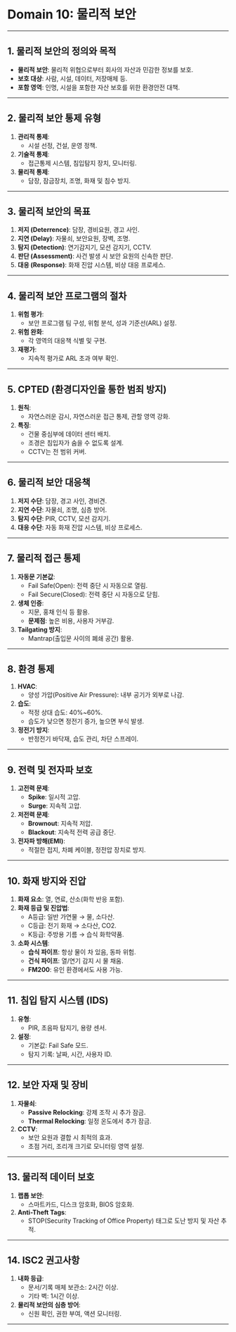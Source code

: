 # Domain 10: 물리적 보안

---

## 1. 물리적 보안의 정의와 목적
- **물리적 보안**: 물리적 위협으로부터 회사의 자산과 민감한 정보를 보호.
- **보호 대상**: 사람, 시설, 데이터, 저장매체 등.
- **포함 영역**: 인명, 시설을 포함한 자산 보호를 위한 환경안전 대책.

---

## 2. 물리적 보안 통제 유형
1. **관리적 통제**: 
   - 시설 선정, 건설, 운영 정책.
2. **기술적 통제**: 
   - 접근통제 시스템, 침입탐지 장치, 모니터링.
3. **물리적 통제**: 
   - 담장, 잠금장치, 조명, 화재 및 침수 방지.

---

## 3. 물리적 보안의 목표
1. **저지 (Deterrence)**: 담장, 경비요원, 경고 사인.
2. **지연 (Delay)**: 자물쇠, 보안요원, 장벽, 조명.
3. **탐지 (Detection)**: 연기감지기, 모션 감지기, CCTV.
4. **판단 (Assessment)**: 사건 발생 시 보안 요원의 신속한 판단.
5. **대응 (Response)**: 화재 진압 시스템, 비상 대응 프로세스.

---

## 4. 물리적 보안 프로그램의 절차
1. **위험 평가**:
   - 보안 프로그램 팀 구성, 위험 분석, 성과 기준선(ARL) 설정.
2. **위험 완화**:
   - 각 영역의 대응책 식별 및 구현.
3. **재평가**:
   - 지속적 평가로 ARL 초과 여부 확인.

---

## 5. CPTED (환경디자인을 통한 범죄 방지)
1. **원칙**:
   - 자연스러운 감시, 자연스러운 접근 통제, 관할 영역 강화.
2. **특징**:
   - 건물 중심부에 데이터 센터 배치.
   - 조경은 침입자가 숨을 수 없도록 설계.
   - CCTV는 전 범위 커버.

---

## 6. 물리적 보안 대응책
1. **저지 수단**: 담장, 경고 사인, 경비견.
2. **지연 수단**: 자물쇠, 조명, 심층 방어.
3. **탐지 수단**: PIR, CCTV, 모션 감지기.
4. **대응 수단**: 자동 화재 진압 시스템, 비상 프로세스.

---

## 7. 물리적 접근 통제
1. **자동문 기본값**:
   - Fail Safe(Open): 전력 중단 시 자동으로 열림.
   - Fail Secure(Closed): 전력 중단 시 자동으로 닫힘.
2. **생체 인증**:
   - 지문, 홍채 인식 등 활용.
   - **문제점**: 높은 비용, 사용자 거부감.
3. **Tailgating 방지**:
   - Mantrap(출입문 사이의 폐쇄 공간) 활용.

---

## 8. 환경 통제
1. **HVAC**:
   - 양성 가압(Positive Air Pressure): 내부 공기가 외부로 나감.
2. **습도**:
   - 적정 상대 습도: 40%~60%.
   - 습도가 낮으면 정전기 증가, 높으면 부식 발생.
3. **정전기 방지**:
   - 반정전기 바닥재, 습도 관리, 차단 스프레이.

---

## 9. 전력 및 전자파 보호
1. **고전력 문제**:
   - **Spike**: 일시적 고압.
   - **Surge**: 지속적 고압.
2. **저전력 문제**:
   - **Brownout**: 지속적 저압.
   - **Blackout**: 지속적 전력 공급 중단.
3. **전자파 방해(EMI)**:
   - 적절한 접지, 차폐 케이블, 정전압 장치로 방지.

---

## 10. 화재 방지와 진압
1. **화재 요소**: 열, 연료, 산소(화학 반응 포함).
2. **화재 등급 및 진압법**:
   - A등급: 일반 가연물 → 물, 소다산.
   - C등급: 전기 화재 → 소다산, CO2.
   - K등급: 주방용 기름 → 습식 화학약품.
3. **소화 시스템**:
   - **습식 파이프**: 항상 물이 차 있음, 동파 위험.
   - **건식 파이프**: 열/연기 감지 시 물 채움.
   - **FM200**: 유인 환경에서도 사용 가능.

---

## 11. 침입 탐지 시스템 (IDS)
1. **유형**:
   - PIR, 초음파 탐지기, 용량 센서.
2. **설정**:
   - 기본값: Fail Safe 모드.
   - 탐지 기록: 날짜, 시간, 사용자 ID.

---

## 12. 보안 자재 및 장비
1. **자물쇠**:
   - **Passive Relocking**: 강제 조작 시 추가 잠금.
   - **Thermal Relocking**: 일정 온도에서 추가 잠금.
2. **CCTV**:
   - 보안 요원과 결합 시 최적의 효과.
   - 초점 거리, 조리개 크기로 모니터링 영역 설정.

---

## 13. 물리적 데이터 보호
1. **랩톱 보안**:
   - 스마트카드, 디스크 암호화, BIOS 암호화.
2. **Anti-Theft Tags**:
   - STOP(Security Tracking of Office Property) 태그로 도난 방지 및 자산 추적.

---

## 14. ISC2 권고사항
1. **내화 등급**:
   - 문서/기록 매체 보관소: 2시간 이상.
   - 기타 벽: 1시간 이상.
2. **물리적 보안의 심층 방어**:
   - 신원 확인, 권한 부여, 액션 모니터링.

---

